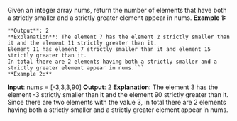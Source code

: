 Given an integer array nums, return the number of elements that have both a strictly smaller and a strictly greater element appear in nums.
**Example 1:**
```*Input**: nums = [11,7,2,15]
**Output**: 2
**Explanation**: The element 7 has the element 2 strictly smaller than it and the element 11 strictly greater than it.
Element 11 has element 7 strictly smaller than it and element 15 strictly greater than it.
In total there are 2 elements having both a strictly smaller and a strictly greater element appear in nums.```
**Example 2:**
```
**Input**: nums = [-3,3,3,90]
**Output**: 2
**Explanation**: The element 3 has the element -3 strictly smaller than it and the element 90 strictly greater than it.
Since there are two elements with the value 3, in total there are 2 elements having both a strictly smaller and a strictly greater element appear in nums.
```
